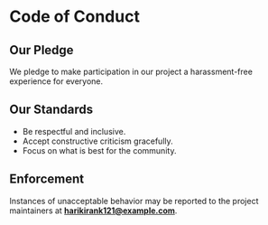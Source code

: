 # Code of Conduct

## Our Pledge
We pledge to make participation in our project a harassment-free experience for everyone.

## Our Standards
- Be respectful and inclusive.  
- Accept constructive criticism gracefully.  
- Focus on what is best for the community.

## Enforcement
Instances of unacceptable behavior may be reported to the project maintainers at **harikirank121@example.com**.
